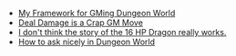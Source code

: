 * [My Framework for GMing Dungeon World](https://spoutinglore.blogspot.com/2020/01/my-framework-for-gming-dungeon-world.html)
* [Deal Damage is a Crap GM Move](https://spoutinglore.blogspot.com/2019/01/deal-damage-is-crap-gm-move.html)
* [I don't think the story of the 16 HP Dragon really works.](https://www.reddit.com/r/DungeonWorld/comments/c5k7tu/i_dont_think_the_story_of_the_16_hp_dragon_really/)
* [How to ask nicely in Dungeon World](https://rpg.stackexchange.com/questions/65809/how-to-ask-nicely-in-dungeon-world)


